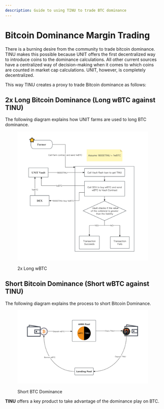 ```yaml
---
description: Guide to using TINU to trade BTC dominance
---
```


# Bitcoin Dominance Margin Trading

There is a burning desire from the community to trade bitcoin dominance. TINU makes this possible because UNIT offers the first decentralized way to introduce coins to the dominance calculations. All other current sources have a centralized way of decision-making when it comes to which coins are counted in market cap calculations. UNIT, however, is completely decentralized.

This way TINU creates a proxy to trade Bitcoin dominance as follows:

## 2x Long Bitcoin Dominance (Long wBTC against TINU)

The following diagram explains how UNIT farms are used to long BTC dominance.

<figure><picture><source srcset="../.gitbook/assets/2x Farm white version.png" media="(prefers-color-scheme: dark)"><img src="../.gitbook/assets/2x Long wBTC Farm 3.png" alt=""></picture><figcaption><p>2x Long wBTC</p></figcaption></figure>

## Short Bitcoin Dominance (Short wBTC against TINU)

The following diagram explains the process to short Bitcoin Dominance.

<figure><img src="../.gitbook/assets/Short BTC Dominance (1) 2.png" alt=""><figcaption><p>Short BTC Dominance</p></figcaption></figure>

**TINU** offers a key product to take advantage of the dominance play on BTC.
